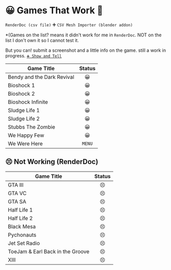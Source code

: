 # 😀 Games That Work 💯

`RenderDoc (csv file)` 
➕
`CSV Mesh Importer (blender addon)`

*(Games on the list? means it didn't work for me in `RenderDoc`. NOT on the list I don't own it so I cannot test it. 

But you can! submit a screenshot and a little info on the game. still a work in progress. 
[`➕ Show and Tell`](https://github.com/JollyShmo/CSV_Import_Blender/discussions/new?category=show-and-tell)

| Game Title | Status |
|---|:---:|
| Bendy and the Dark Revival |😀|
| Bioshock 1 |😀|
| Bioshock 2 |😀|
| Bioshock Infinite |😀|
| Sludge Life 1 |😀|
| Sludge Life 2 |😀|
| Stubbs The Zombie |😀|
| We Happy Few |😀|
| We Were Here | `MENU` |

## 😣 Not Working (RenderDoc)
| Game Title | Status |
|---|:---:|
| GTA III |😣|
| GTA VC |😣|
| GTA SA |😣|
| Half Life 1 |😣|
| Half Life 2 |😣|
| Black Mesa |😣|
| Pychonauts |😣|
| Jet Set Radio |😣|
| ToeJam & Earl Back in the Groove |😣|
| XIII |😣|


